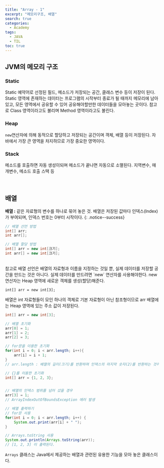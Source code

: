 ```yaml
---
title: "Array - 1"
excerpt: "메모리구조, 배열"
search: true
categories: 
  - Academy
tags: 
  - JAVA
  - TIL
toc: true
---
```


## JVM의 메모리 구조
### Static 
Static 예약어로 선정된 필드, 메소드가 저장되는 공간, 클래스 변수 등이 저장이 된다.<br/>
Static 영역에 존재하는 데이터는 프로그램의 시작부터 종료가 될 때까지 메모리에 남아있고, 모든 영역에서  공유할 수 있어 공유해야할만한 데이터들을 모아놓는 곳이다. 참고로 Class 영역이라고도 불리며 Method 영역이라고도 불린다.
<br/>

### Heap
`new`연산자에 의해 동적으로 할당하고 저장되는 공간이며 객체, 배열 등이 저장된다. 자바에서 가장 큰 영역을 차지하므로 가장 중요한 영역이다. 

### Stack
메소드를 호출하면 자동 생성이되며 메소드가 끝나면 자동으로 소멸된다. 지역변수, 매개변수, 메소드 호출 스택 등<br/>
<br/>
<br/>

## 배열
**배열 :** 같은 자료형의 변수를 하나로 묶어 놓은 것. 배열은 저장된 값마다 인덱스(Index)가 부여되며, 인덱스 번호는 0부터 시작이다.
{: .notice--success}

```java
// 배열 선언 방법
int[] arr;
int arr[];

// 배열 할당 방법
int[] arr = new int[크기];
int arr[] = new int[크기];
```
<br/>
참고로 배열 선언은 배열의 자료형과 이름을 지정하는 것일 뿐, 실제 데이터를 저장할 공간을 만드는 것은 아니다. 실제 데이터를 만드려면 `new` 연산자를 사용해야한다. new 연산자는 Heap 영역에 새로운 객체를 생성(할당)해준다.

`int[] arr = new int[3];`
 <br/>

배열은 int 자료형들이 모인 하나의 객체로 기본 자료형이 아닌 참조형이므로 arr 배열에는 Heap 영역에 있는 주소 값이 저장된다.<br/>

```java
int[] arr = new int[3];

// 배열 초기화
arr[0] = 1;
arr[1] = 2;
arr[2] = 3;

// for문을 이용한 초기화
for(int i = 0; i < arr.length; i++){
    arr[i] = i + 1;
}
// arr.length : 배열의 길이(크기)를 반환하며 인덱스의 마지막 숫자(2)를 반환하는 것이 아니라 인덱스의 개수(3)를 반환한다.

// {}를 이용한 초기화
int[] arr = {1, 2, 3};


// 배열의 인덱스 범위를 넘어 섰을 경우
arr[3] = 1; 
// ArrayIndexOutOfBoundsException 에러 발생

// 배열 출력하기
// for문 사용
for(int i = 0; i < arr.length; i++) {
    System.out.print(arr[i] + " ");
}

// Arrays.toString 사용
System.out.println(Arrays.toString(arr));
// [1, 2, 3] 이 출력된다.
```
`Arrays` 클래스는 Java에서 제공하는 배열과 관련된 유용한 기능을 모아 놓은 클래스이다.